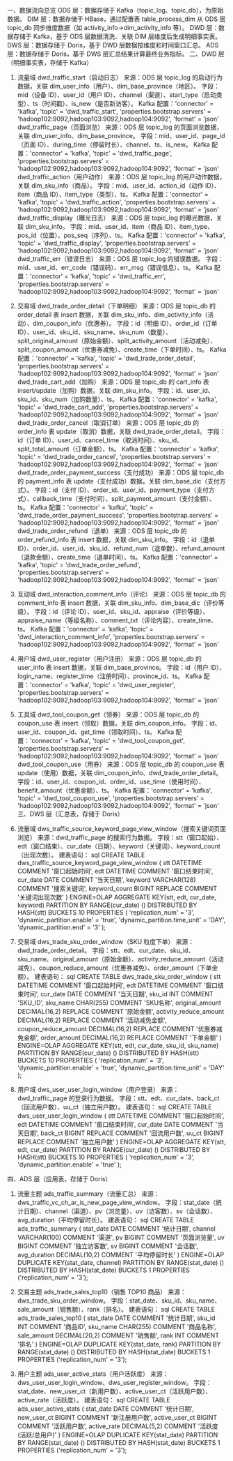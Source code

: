 一、数据流向总览
ODS 层：数据存储于 Kafka（topic_log、topic_db），为原始数据。
DIM 层：数据存储于 HBase，通过配置表 table_process_dim 从 ODS 层 topic_db 同步维度数据（如 activity_info→dim_activity_info 等）。
DWD 层：数据存储于 Kafka，基于 ODS 层数据清洗、关联 DIM 层维度后生成明细事实表。
DWS 层：数据存储于 Doris，基于 DWD 层数据按维度和时间窗口汇总。
ADS 层：数据存储于 Doris，基于 DWS 层汇总结果计算最终业务指标。
二、DWD 层（明细事实表，存储于 Kafka）
1. 流量域
   dwd_traffic_start（启动日志）
   来源：ODS 层 topic_log 的启动行为数据，关联 dim_user_info（用户）、dim_base_province（地区）。
   字段：mid（设备 ID）、user_id（用户 ID）、channel（渠道）、start_type（启动类型）、ts（时间戳）、is_new（是否新访客）。
   Kafka 配置：'connector' = 'kafka', 'topic' = 'dwd_traffic_start', 'properties.bootstrap.servers' = 'hadoop102:9092,hadoop103:9092,hadoop104:9092', 'format' = 'json'
   dwd_traffic_page（页面浏览）
   来源：ODS 层 topic_log 的页面浏览数据，关联 dim_user_info、dim_base_province。
   字段：mid、user_id、page_id（页面 ID）、during_time（停留时长）、channel、ts、is_new。
   Kafka 配置：'connector' = 'kafka', 'topic' = 'dwd_traffic_page', 'properties.bootstrap.servers' = 'hadoop102:9092,hadoop103:9092,hadoop104:9092', 'format' = 'json'
   dwd_traffic_action（用户动作）
   来源：ODS 层 topic_log 的用户动作数据，关联 dim_sku_info（商品）。
   字段：mid、user_id、action_id（动作 ID）、item（商品 ID）、item_type（类型）、ts。
   Kafka 配置：'connector' = 'kafka', 'topic' = 'dwd_traffic_action', 'properties.bootstrap.servers' = 'hadoop102:9092,hadoop103:9092,hadoop104:9092', 'format' = 'json'
   dwd_traffic_display（曝光日志）
   来源：ODS 层 topic_log 的曝光数据，关联 dim_sku_info。
   字段：mid、user_id、item（商品 ID）、item_type、pos_id（位置）、pos_seq（序列）、ts。
   Kafka 配置：'connector' = 'kafka', 'topic' = 'dwd_traffic_display', 'properties.bootstrap.servers' = 'hadoop102:9092,hadoop103:9092,hadoop104:9092', 'format' = 'json'
   dwd_traffic_err（错误日志）
   来源：ODS 层 topic_log 的错误数据。
   字段：mid、user_id、err_code（错误码）、err_msg（错误信息）、ts。
   Kafka 配置：'connector' = 'kafka', 'topic' = 'dwd_traffic_err', 'properties.bootstrap.servers' = 'hadoop102:9092,hadoop103:9092,hadoop104:9092', 'format' = 'json'
2. 交易域
   dwd_trade_order_detail（下单明细）
   来源：ODS 层 topic_db 的 order_detail 表 insert 数据，关联 dim_sku_info、dim_activity_info（活动）、dim_coupon_info（优惠券）。
   字段：id（明细 ID）、order_id（订单 ID）、user_id、sku_id、sku_name、sku_num（数量）、split_original_amount（原始金额）、split_activity_amount（活动减免）、split_coupon_amount（优惠券减免）、create_time（下单时间）、ts。
   Kafka 配置：'connector' = 'kafka', 'topic' = 'dwd_trade_order_detail', 'properties.bootstrap.servers' = 'hadoop102:9092,hadoop103:9092,hadoop104:9092', 'format' = 'json'
   dwd_trade_cart_add（加购）
   来源：ODS 层 topic_db 的 cart_info 表 insert/update（加购）数据，关联 dim_sku_info。
   字段：id、user_id、sku_id、sku_num（加购数量）、ts。
   Kafka 配置：'connector' = 'kafka', 'topic' = 'dwd_trade_cart_add', 'properties.bootstrap.servers' = 'hadoop102:9092,hadoop103:9092,hadoop104:9092', 'format' = 'json'
   dwd_trade_order_cancel（取消订单）
   来源：ODS 层 topic_db 的 order_info 表 update（取消）数据，关联 dwd_trade_order_detail。
   字段：id（订单 ID）、user_id、cancel_time（取消时间）、sku_id、split_total_amount（订单金额）、ts。
   Kafka 配置：'connector' = 'kafka', 'topic' = 'dwd_trade_order_cancel', 'properties.bootstrap.servers' = 'hadoop102:9092,hadoop103:9092,hadoop104:9092', 'format' = 'json'
   dwd_trade_order_payment_success（支付成功）
   来源：ODS 层 topic_db 的 payment_info 表 update（支付成功）数据，关联 dim_base_dic（支付方式）。
   字段：id（支付 ID）、order_id、user_id、payment_type（支付方式）、callback_time（支付时间）、split_payment_amount（支付金额）、ts。
   Kafka 配置：'connector' = 'kafka', 'topic' = 'dwd_trade_order_payment_success', 'properties.bootstrap.servers' = 'hadoop102:9092,hadoop103:9092,hadoop104:9092', 'format' = 'json'
   dwd_trade_order_refund（退单）
   来源：ODS 层 topic_db 的 order_refund_info 表 insert 数据，关联 dim_sku_info。
   字段：id（退单 ID）、order_id、user_id、sku_id、refund_num（退单数）、refund_amount（退款金额）、create_time（退单时间）、ts。
   Kafka 配置：'connector' = 'kafka', 'topic' = 'dwd_trade_order_refund', 'properties.bootstrap.servers' = 'hadoop102:9092,hadoop103:9092,hadoop104:9092', 'format' = 'json'
3. 互动域
   dwd_interaction_comment_info（评论）
   来源：ODS 层 topic_db 的 comment_info 表 insert 数据，关联 dim_sku_info、dim_base_dic（评价等级）。
   字段：id（评论 ID）、user_id、sku_id、appraise（评价等级）、appraise_name（等级名称）、comment_txt（评论内容）、create_time、ts。
   Kafka 配置：'connector' = 'kafka', 'topic' = 'dwd_interaction_comment_info', 'properties.bootstrap.servers' = 'hadoop102:9092,hadoop103:9092,hadoop104:9092', 'format' = 'json'
4. 用户域
   dwd_user_register（用户注册）
   来源：ODS 层 topic_db 的 user_info 表 insert 数据，关联 dim_base_province。
   字段：id（用户 ID）、login_name、register_time（注册时间）、province_id、ts。
   Kafka 配置：'connector' = 'kafka', 'topic' = 'dwd_user_register', 'properties.bootstrap.servers' = 'hadoop102:9092,hadoop103:9092,hadoop104:9092', 'format' = 'json'
5. 工具域
   dwd_tool_coupon_get（领券）
   来源：ODS 层 topic_db 的 coupon_use 表 insert（领取）数据，关联 dim_coupon_info。
   字段：id、user_id、coupon_id、get_time（领取时间）、ts。
   Kafka 配置：'connector' = 'kafka', 'topic' = 'dwd_tool_coupon_get', 'properties.bootstrap.servers' = 'hadoop102:9092,hadoop103:9092,hadoop104:9092', 'format' = 'json'
   dwd_tool_coupon_use（用券）
   来源：ODS 层 topic_db 的 coupon_use 表 update（使用）数据，关联 dim_coupon_info、dwd_trade_order_detail。
   字段：id、user_id、coupon_id、order_id、use_time（使用时间）、benefit_amount（优惠金额）、ts。
   Kafka 配置：'connector' = 'kafka', 'topic' = 'dwd_tool_coupon_use', 'properties.bootstrap.servers' = 'hadoop102:9092,hadoop103:9092,hadoop104:9092', 'format' = 'json'
   三、DWS 层（汇总表，存储于 Doris）
1. 流量域
   dws_traffic_source_keyword_page_view_window（搜索关键词页面浏览）
   来源：dwd_traffic_page 的搜索行为数据。
   字段：stt（窗口起始）、edt（窗口结束）、cur_date（日期）、keyword（关键词）、keyword_count（出现次数）。
   建表语句：
   sql
   CREATE TABLE dws_traffic_source_keyword_page_view_window (
   stt DATETIME COMMENT '窗口起始时间',
   edt DATETIME COMMENT '窗口结束时间',
   cur_date DATE COMMENT '当天日期',
   keyword VARCHAR(128) COMMENT '搜索关键词',
   keyword_count BIGINT REPLACE COMMENT '关键词出现次数'
   ) ENGINE=OLAP
   AGGREGATE KEY(stt, edt, cur_date, keyword)
   PARTITION BY RANGE(cur_date) ()
   DISTRIBUTED BY HASH(stt) BUCKETS 10
   PROPERTIES (
   'replication_num' = '3',
   'dynamic_partition.enable' = 'true',
   'dynamic_partition.time_unit' = 'DAY',
   'dynamic_partition.end' = '3'
   );

2. 交易域
   dws_trade_sku_order_window（SKU 粒度下单）
   来源：dwd_trade_order_detail。
   字段：stt、edt、cur_date、sku_id、sku_name、original_amount（原始金额）、activity_reduce_amount（活动减免）、coupon_reduce_amount（优惠券减免）、order_amount（下单金额）。
   建表语句：
   sql
   CREATE TABLE dws_trade_sku_order_window (
   stt DATETIME COMMENT '窗口起始时间',
   edt DATETIME COMMENT '窗口结束时间',
   cur_date DATE COMMENT '当天日期',
   sku_id INT COMMENT 'SKU_ID',
   sku_name CHAR(255) COMMENT 'SKU名称',
   original_amount DECIMAL(16,2) REPLACE COMMENT '原始金额',
   activity_reduce_amount DECIMAL(16,2) REPLACE COMMENT '活动减免金额',
   coupon_reduce_amount DECIMAL(16,2) REPLACE COMMENT '优惠券减免金额',
   order_amount DECIMAL(16,2) REPLACE COMMENT '下单金额'
   ) ENGINE=OLAP
   AGGREGATE KEY(stt, edt, cur_date, sku_id, sku_name)
   PARTITION BY RANGE(cur_date) ()
   DISTRIBUTED BY HASH(stt) BUCKETS 10
   PROPERTIES (
   'replication_num' = '3',
   'dynamic_partition.enable' = 'true',
   'dynamic_partition.time_unit' = 'DAY'
   );

3. 用户域
   dws_user_user_login_window（用户登录）
   来源：dwd_traffic_page 的登录行为数据。
   字段：stt、edt、cur_date、back_ct（回流用户数）、uu_ct（独立用户数）。
   建表语句：
   sql
   CREATE TABLE dws_user_user_login_window (
   stt DATETIME COMMENT '窗口起始时间',
   edt DATETIME COMMENT '窗口结束时间',
   cur_date DATE COMMENT '当天日期',
   back_ct BIGINT REPLACE COMMENT '回流用户数',
   uu_ct BIGINT REPLACE COMMENT '独立用户数'
   ) ENGINE=OLAP
   AGGREGATE KEY(stt, edt, cur_date)
   PARTITION BY RANGE(cur_date) ()
   DISTRIBUTED BY HASH(stt) BUCKETS 10
   PROPERTIES (
   'replication_num' = '3',
   'dynamic_partition.enable' = 'true'
   );

四、ADS 层（应用表，存储于 Doris）
1. 流量主题
   ads_traffic_summary（流量汇总）
   来源：dws_traffic_vc_ch_ar_is_new_page_view_window。
   字段：stat_date（统计日期）、channel（渠道）、pv（浏览量）、uv（访客数）、sv（会话数）、avg_duration（平均停留时长）。
   建表语句：
   sql
   CREATE TABLE ads_traffic_summary (
   stat_date DATE COMMENT '统计日期',
   channel VARCHAR(100) COMMENT '渠道',
   pv BIGINT COMMENT '页面浏览量',
   uv BIGINT COMMENT '独立访客数',
   sv BIGINT COMMENT '会话数',
   avg_duration DECIMAL(10,2) COMMENT '平均停留时长'
   ) ENGINE=OLAP
   DUPLICATE KEY(stat_date, channel)
   PARTITION BY RANGE(stat_date) ()
   DISTRIBUTED BY HASH(stat_date) BUCKETS 1
   PROPERTIES ('replication_num' = '3');

2. 交易主题
   ads_trade_sales_top10（销售 TOP10 商品）
   来源：dws_trade_sku_order_window。
   字段：stat_date、sku_id、sku_name、sale_amount（销售额）、rank（排名）。
   建表语句：
   sql
   CREATE TABLE ads_trade_sales_top10 (
   stat_date DATE COMMENT '统计日期',
   sku_id INT COMMENT '商品ID',
   sku_name CHAR(255) COMMENT '商品名称',
   sale_amount DECIMAL(20,2) COMMENT '销售额',
   rank INT COMMENT '排名'
   ) ENGINE=OLAP
   DUPLICATE KEY(stat_date, rank)
   PARTITION BY RANGE(stat_date) ()
   DISTRIBUTED BY HASH(stat_date) BUCKETS 1
   PROPERTIES ('replication_num' = '3');

3. 用户主题
   ads_user_active_stats（用户活跃度）
   来源：dws_user_user_login_window、dws_user_register_window。
   字段：stat_date、new_user_ct（新用户数）、active_user_ct（活跃用户数）、active_rate（活跃度）。
   建表语句：
   sql
   CREATE TABLE ads_user_active_stats (
   stat_date DATE COMMENT '统计日期',
   new_user_ct BIGINT COMMENT '新注册用户数',
   active_user_ct BIGINT COMMENT '活跃用户数',
   active_rate DECIMAL(5,2) COMMENT '活跃度(活跃/总用户)'
   ) ENGINE=OLAP
   DUPLICATE KEY(stat_date)
   PARTITION BY RANGE(stat_date) ()
   DISTRIBUTED BY HASH(stat_date) BUCKETS 1
   PROPERTIES ('replication_num' = '3');